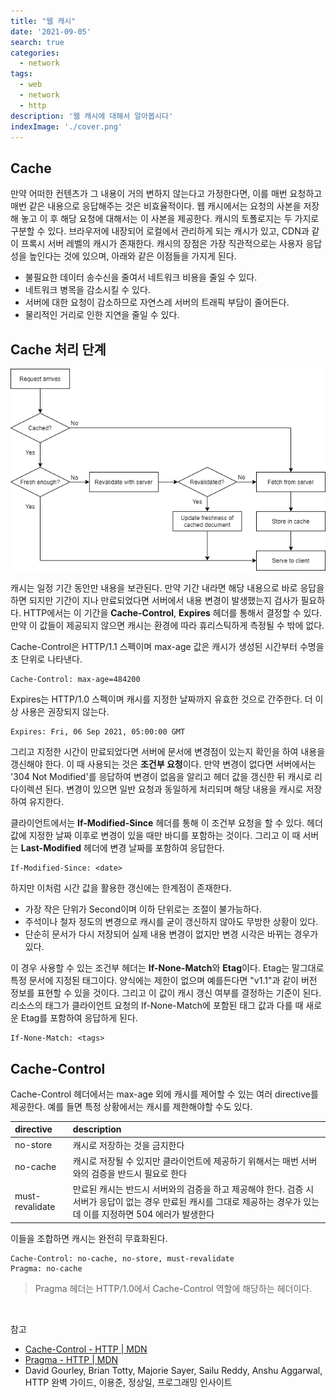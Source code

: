 ```yaml
---
title: "웹 캐시"
date: '2021-09-05'
search: true
categories:
  - network
tags:
  - web
  - network
  - http
description: '웹 캐시에 대해서 알아봅시다'
indexImage: './cover.png'
---
```


## Cache  

만약 어떠한 컨텐츠가 그 내용이 거의 변하지 않는다고 가정한다면, 이를 매번 요청하고 매번 같은 내용으로 응답해주는 것은 비효율적이다. 
웹 캐시에서는 요청의 사본을 저장해 놓고 이 후 해당 요청에 대해서는 이 사본을 제공한다. 
캐시의 토폴로지는 두 가지로 구분할 수 있다. 
브라우저에 내장되어 로컬에서 관리하게 되는 캐시가 있고, CDN과 같이 프록시 서버 레벨의 캐시가 존재한다. 
캐시의 장점은 가장 직관적으로는 사용자 응답성을 높인다는 것에 있으며, 아래와 같은 이점들을 가지게 된다. 

- 불필요한 데이터 송수신을 줄여서 네트워크 비용을 줄일 수 있다. 
- 네트워크 병목을 감소시킬 수 있다. 
- 서버에 대한 요청이 감소하므로 자연스레 서버의 트래픽 부담이 줄어든다.
- 물리적인 거리로 인한 지연을 줄일 수 있다. 

## Cache 처리 단계  

![web-cache-flow-chart](web-cache-flow-chart.png)  

캐시는 일정 기간 동안만 내용을 보관된다. 
만약 기간 내라면 해당 내용으로 바로 응답을 하면 되지만 기간이 지나 만료되었다면 서버에서 내용 변경이 발생했는지 검사가 필요하다. 
HTTP에서는 이 기간을 **Cache-Control**, **Expires** 헤더를 통해서 결정할 수 있다. 
만약 이 값들이 제공되지 않으면 캐시는 환경에 따라 휴리스틱하게 측정될 수 밖에 없다. 

Cache-Control은 HTTP/1.1 스펙이며 max-age 값은 캐시가 생성된 시간부터 수명을 초 단위로 나타낸다. 

```
Cache-Control: max-age=484200
```

Expires는 HTTP/1.0 스펙이며 캐시를 지정한 날짜까지 유효한 것으로 간주한다. 
더 이상 사용은 권장되지 않는다. 
 
```
Expires: Fri, 06 Sep 2021, 05:00:00 GMT
```

그리고 지정한 시간이 만료되었다면 서버에 문서에 변경점이 있는지 확인을 하여 내용을 갱신해야 한다. 
이 때 사용되는 것은 **조건부 요청**이다. 
만약 변경이 없다면 서버에서는 '304 Not Modified'를 응답하여 변경이 없음을 알리고 헤더 값을 갱신한 뒤 캐시로 리다이렉션 된다. 
변경이 있으면 일반 요청과 동일하게 처리되며 해당 내용을 캐시로 저장하여 유지한다. 

클라이언트에서는 **If-Modified-Since** 헤더를 통해 이 조건부 요청을 할 수 있다. 
헤더 값에 지정한 날짜 이후로 변경이 있을 때만 바디를 포함하는 것이다. 
그리고 이 때 서버는 **Last-Modified** 헤더에 변경 날짜를 포함하여 응답한다. 

```
If-Modified-Since: <date>
```

하지만 이처럼 시간 값을 활용한 갱신에는 한계점이 존재한다. 

- 가장 작은 단위가 Second이며 이하 단위로는 조절이 불가능하다. 
- 주석이나 철자 정도의 변경으로 캐시를 굳이 갱신하지 않아도 무방한 상황이 있다. 
- 단순히 문서가 다시 저장되어 실제 내용 변경이 없지만 변경 시각은 바뀌는 경우가 있다.   

이 경우 사용할 수 있는 조건부 헤더는 **If-None-Match**와 **Etag**이다. 
Etag는 말그대로 특정 문서에 지정된 태그이다. 
양식에는 제한이 없으며 예를든다면 "v1.1"과 같이 버전 정보를 표현할 수 있을 것이다. 
그리고 이 값이 캐시 갱신 여부를 결정하는 기준이 된다. 
리소스의 태그가 클라이언트 요청의 If-None-Match에 포함된 태그 값과 다를 때 새로운 Etag를 포함하여 응답하게 된다.  

```
If-None-Match: <tags>
```

## Cache-Control  

Cache-Control 헤더에서는 max-age 외에 캐시를 제어할 수 있는 여러 directive를 제공한다. 
예를 들면 특정 상황에서는 캐시를 제한해야할 수도 있다. 

|directive|description|
|:---|:---|
|no-store|캐시로 저장하는 것을 금지한다|
|no-cache|캐시로 저장될 수 있지만 클라이언트에 제공하기 위해서는 매번 서버와의 검증을 반드시 필요로 한다|
|must-revalidate|만료된 캐시는 반드시 서버와의 검증을 하고 제공해야 한다. 검증 시 서버가 응답이 없는 경우 만료된 캐시를 그대로 제공하는 경우가 있는데 이를 지정하면 504 에러가 발생한다|

이들을 조합하면 캐시는 완전히 무효화된다. 

```
Cache-Control: no-cache, no-store, must-revalidate
Pragma: no-cache
```

> Pragma 헤더는 HTTP/1.0에서 Cache-Control 역할에 해당하는 헤더이다. 

<br/>

참고
- [Cache-Control - HTTP | MDN](https://developer.mozilla.org/ko/docs/Web/HTTP/Headers/Cache-Control)
- [Pragma - HTTP | MDN](https://developer.mozilla.org/ko/docs/Web/HTTP/Headers/Pragma)
- David Gourley, Brian Totty, Majorie Sayer, Sailu Reddy, Anshu Aggarwal, HTTP 완벽 가이드, 이용준, 정상일, 프로그래밍 인사이트